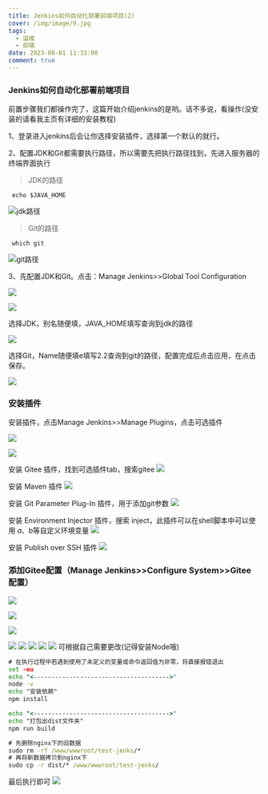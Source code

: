 ```yaml
---
title: Jenkins如何自动化部署前端项目(2)
cover: /img/image/9.jpg
tags:
  - 运维
  - 前端
date: 2023-08-01 11:33:00
comment: true
---
```


### Jenkins如何自动化部署前端项目

 前置步骤我们都操作完了，这篇开始介绍jenkins的是哟。话不多说，看操作(没安装的请看我主页有详细的安装教程)

1、登录进入jenkins后会让你选择安装插件，选择第一个默认的就行。
 
2、配置JDK和Git都需要执行路径，所以需要先把执行路径找到，先进入服务器的终端界面执行
>JDK的路径
```
 echo $JAVA_HOME
```
![jdk路径](/img/j/1.png)

>Git的路径
```
 which git
```
![git路径](/img/j/2.png)

3、先配置JDK和Git。点击：Manage Jenkins>>Global Tool Configuration

![](/img/j/3.png)

![](/img/j/4.png)

选择JDK，别名随便填，JAVA_HOME填写查询到jdk的路径

![](/img/j/5.png)

选择Git，Name随便填e填写2.2查询到git的路径，配置完成后点击应用，在点击保存。

![](/img/j/6.png)

### 安装插件
安装插件，点击Manage Jenkins>>Manage Plugins，点击可选插件

![](/img/j/7.png)

![](/img/j/8.png)

安装 Gitee 插件，找到可选插件tab，搜索gitee
![](/img/j/9.png)

安装 Maven 插件
![](/img/j/10.png)

安装 Git Parameter Plug-In 插件，用于添加git参数
![](/img/j/11.png)

安装 Environment Injector 插件，搜索 inject，此插件可以在shell脚本中可以使用 $a、$b等自定义环境变量
![](/img/j/12.png)

安装 Publish over SSH 插件
![](/img/j/13.png)

### 添加Gitee配置（Manage Jenkins>>Configure System>>Gitee 配置）
![](/img/j/14.png)

![](/img/j/15.png)

![](/img/j/16.png)

![](/img/j/17.png)
![](/img/j/18.png)
![](/img/j/19.png)
![](/img/j/20.png)
![](/img/j/21.png)
可根据自己需要更改(记得安装Node哦)
```cmd
# 在执行过程中若遇到使用了未定义的变量或命令返回值为非零，将直接报错退出
set -eu
echo "<-------------------------------------->"
node -v
echo "安装依赖"
npm install

echo "<-------------------------------------->"
echo "打包出dist文件夹"
npm run build

# 先删除nginx下的旧数据
sudo rm -rf /www/wwwroot/test-jenks/*
# 再将新数据拷贝到nginx下
sudo cp -r dist/* /www/wwwroot/test-jenks/
```
最后执行即可
![](/img/j/22.png)



